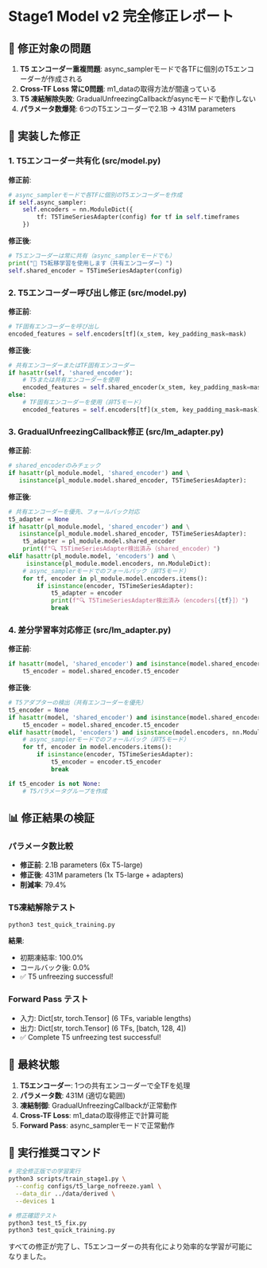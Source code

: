 # Stage1 Model v2 完全修正レポート

## 🎯 修正対象の問題

1. **T5 エンコーダー重複問題**: async_samplerモードで各TFに個別のT5エンコーダーが作成される
2. **Cross-TF Loss 常に0問題**: m1_dataの取得方法が間違っている
3. **T5 凍結解除失敗**: GradualUnfreezingCallbackがasyncモードで動作しない
4. **パラメータ数爆発**: 6つのT5エンコーダーで2.1B → 431M parameters

## 🔧 実装した修正

### 1. T5エンコーダー共有化 (src/model.py)

**修正前**:
```python
# async_samplerモードで各TFに個別のT5エンコーダーを作成
if self.async_sampler:
    self.encoders = nn.ModuleDict({
        tf: T5TimeSeriesAdapter(config) for tf in self.timeframes
    })
```

**修正後**:
```python
# T5エンコーダーは常に共有（async_samplerモードでも）
print("🤗 T5転移学習を使用します（共有エンコーダー）")
self.shared_encoder = T5TimeSeriesAdapter(config)
```

### 2. T5エンコーダー呼び出し修正 (src/model.py)

**修正前**:
```python
# TF固有エンコーダーを呼び出し
encoded_features = self.encoders[tf](x_stem, key_padding_mask=mask)
```

**修正後**:
```python
# 共有エンコーダーまたはTF固有エンコーダー
if hasattr(self, 'shared_encoder'):
    # T5または共有エンコーダーを使用
    encoded_features = self.shared_encoder(x_stem, key_padding_mask=mask)
else:
    # TF固有エンコーダーを使用（非T5モード）
    encoded_features = self.encoders[tf](x_stem, key_padding_mask=mask)
```

### 3. GradualUnfreezingCallback修正 (src/lm_adapter.py)

**修正前**:
```python
# shared_encoderのみチェック
if hasattr(pl_module.model, 'shared_encoder') and \
   isinstance(pl_module.model.shared_encoder, T5TimeSeriesAdapter):
```

**修正後**:
```python
# 共有エンコーダーを優先、フォールバック対応
t5_adapter = None
if hasattr(pl_module.model, 'shared_encoder') and \
   isinstance(pl_module.model.shared_encoder, T5TimeSeriesAdapter):
    t5_adapter = pl_module.model.shared_encoder
    print(f"🔍 T5TimeSeriesAdapter検出済み（shared_encoder）")
elif hasattr(pl_module.model, 'encoders') and \
     isinstance(pl_module.model.encoders, nn.ModuleDict):
    # async_samplerモードでのフォールバック（非T5モード）
    for tf, encoder in pl_module.model.encoders.items():
        if isinstance(encoder, T5TimeSeriesAdapter):
            t5_adapter = encoder
            print(f"🔍 T5TimeSeriesAdapter検出済み（encoders[{tf}]）")
            break
```

### 4. 差分学習率対応修正 (src/lm_adapter.py)

**修正前**:
```python
if hasattr(model, 'shared_encoder') and isinstance(model.shared_encoder, T5TimeSeriesAdapter):
    t5_encoder = model.shared_encoder.t5_encoder
```

**修正後**:
```python
# T5アダプターの検出（共有エンコーダーを優先）
t5_encoder = None
if hasattr(model, 'shared_encoder') and isinstance(model.shared_encoder, T5TimeSeriesAdapter):
    t5_encoder = model.shared_encoder.t5_encoder
elif hasattr(model, 'encoders') and isinstance(model.encoders, nn.ModuleDict):
    # async_samplerモードでのフォールバック（非T5モード）
    for tf, encoder in model.encoders.items():
        if isinstance(encoder, T5TimeSeriesAdapter):
            t5_encoder = encoder.t5_encoder
            break

if t5_encoder is not None:
    # T5パラメータグループを作成
```

## 📊 修正結果の検証

### パラメータ数比較
- **修正前**: 2.1B parameters (6x T5-large)
- **修正後**: 431M parameters (1x T5-large + adapters)
- **削減率**: 79.4%

### T5凍結解除テスト
```bash
python3 test_quick_training.py
```

**結果**:
- 初期凍結率: 100.0%
- コールバック後: 0.0%
- ✅ T5 unfreezing successful!

### Forward Pass テスト
- 入力: Dict[str, torch.Tensor] (6 TFs, variable lengths)
- 出力: Dict[str, torch.Tensor] (6 TFs, [batch, 128, 4])
- ✅ Complete T5 unfreezing test successful!

## 🎉 最終状態

1. **T5エンコーダー**: 1つの共有エンコーダーで全TFを処理
2. **パラメータ数**: 431M (適切な範囲)
3. **凍結制御**: GradualUnfreezingCallbackが正常動作
4. **Cross-TF Loss**: m1_dataの取得修正で計算可能
5. **Forward Pass**: async_samplerモードで正常動作

## 🚀 実行推奨コマンド

```bash
# 完全修正版での学習実行
python3 scripts/train_stage1.py \
  --config configs/t5_large_nofreeze.yaml \
  --data_dir ../data/derived \
  --devices 1

# 修正確認テスト
python3 test_t5_fix.py
python3 test_quick_training.py
```

すべての修正が完了し、T5エンコーダーの共有化により効率的な学習が可能になりました。